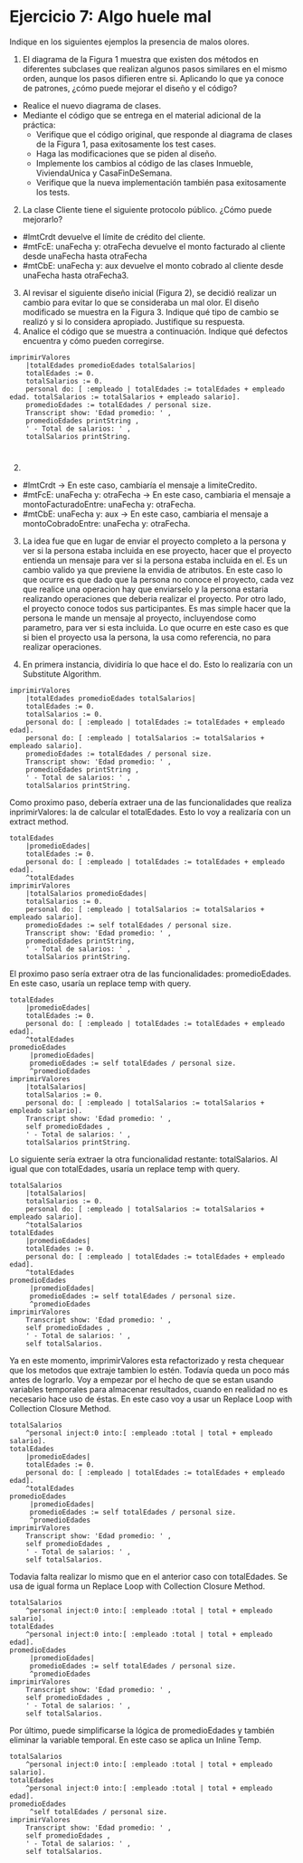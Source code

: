 # Ejercicio 7: Algo huele mal

Indique en los siguientes ejemplos la presencia de malos olores.

1. El diagrama de la Figura 1 muestra que existen dos métodos en diferentes subclases que realizan algunos pasos similares en el mismo orden, aunque los pasos difieren entre si. Aplicando lo que ya conoce de patrones, ¿cómo puede mejorar el diseño y el código?
+ Realice el nuevo diagrama de clases.
+ Mediante el código que se entrega en el material adicional de la práctica:
    - Verifique que el código original, que responde al diagrama de clases de la Figura 1, pasa exitosamente los test cases.
    - Haga las modificaciones que se piden al diseño.
    - Implemente los cambios al código de las clases Inmueble, ViviendaUnica y CasaFinDeSemana.
    - Verifique que la nueva implementación también pasa exitosamente los tests.

2. La clase Cliente tiene el siguiente protocolo público. ¿Cómo puede mejorarlo?
+ #lmtCrdt devuelve el límite de crédito del cliente.
+ #mtFcE: unaFecha y: otraFecha devuelve el monto facturado al cliente desde unaFecha hasta otraFecha
+ #mtCbE: unaFecha y: aux devuelve el monto cobrado al cliente desde unaFecha hasta otraFecha3.
3. Al revisar el siguiente diseño inicial (Figura 2), se decidió realizar un cambio para evitar lo que se consideraba un mal olor. El diseño modificado se muestra en la Figura 3. Indique qué tipo de cambio se realizó y si lo considera apropiado. Justifique su respuesta.
4. Analice el código que se muestra a continuación. Indique qué defectos encuentra y cómo pueden corregirse.
```smalltalk
imprimirValores
    |totalEdades promedioEdades totalSalarios|
    totalEdades := 0.
    totalSalarios := 0.
    personal do: [ :empleado | totalEdades := totalEdades + empleado edad. totalSalarios := totalSalarios + empleado salario].
    promedioEdades := totalEdades / personal size.
    Transcript show: 'Edad promedio: ' ,
    promedioEdades printString ,
    ' - Total de salarios: ' ,
    totalSalarios printString.
```

#

2.
+ #lmtCrdt -> En este caso, cambiaría el mensaje a limiteCredito.
+ #mtFcE: unaFecha y: otraFecha -> En este caso, cambiaria el mensaje a montoFacturadoEntre: unaFecha y: otraFecha.
+ #mtCbE: unaFecha y: aux -> En este caso, cambiaria el mensaje a montoCobradoEntre: unaFecha y: otraFecha.

3. La idea fue que en lugar de enviar el proyecto completo a la persona y ver si la persona estaba incluida en ese proyecto, hacer que el proyecto entienda un mensaje para ver si la persona estaba incluida en el. Es un cambio valido ya que previene la envidia de atributos. En este caso lo que ocurre es que dado que la persona no conoce el proyecto, cada vez que realice una operacion hay que enviarselo y la persona estaria realizando operaciones que deberia realizar el proyecto. Por otro lado, el proyecto conoce todos sus participantes. Es mas simple hacer que la persona le mande un mensaje al proyecto, incluyendose como parametro, para ver si esta incluida. Lo que ocurre en este caso es que si bien el proyecto usa la persona, la usa como referencia, no para realizar operaciones.

4. En primera instancia, dividiría lo que hace el do. Esto lo realizaría con un Substitute Algorithm.
```smalltalk
imprimirValores
    |totalEdades promedioEdades totalSalarios|
    totalEdades := 0.
    totalSalarios := 0.
    personal do: [ :empleado | totalEdades := totalEdades + empleado edad].
    personal do: [ :empleado | totalSalarios := totalSalarios + empleado salario].
    promedioEdades := totalEdades / personal size.
    Transcript show: 'Edad promedio: ' ,
    promedioEdades printString ,
    ' - Total de salarios: ' ,
    totalSalarios printString.
```
Como proximo paso, debería extraer una de las funcionalidades que realiza inprimirValores: la de calcular el totalEdades. Esto lo voy a realizaría con un extract method.
```smalltalk
totalEdades
    |promedioEdades|
    totalEdades := 0.
    personal do: [ :empleado | totalEdades := totalEdades + empleado edad].
    ^totalEdades
imprimirValores
    |totalSalarios promedioEdades|
    totalSalarios := 0.
    personal do: [ :empleado | totalSalarios := totalSalarios + empleado salario].
    promedioEdades := self totalEdades / personal size.
    Transcript show: 'Edad promedio: ' ,
    promedioEdades printString,
    ' - Total de salarios: ' ,
    totalSalarios printString.
```
El proximo paso sería extraer otra de las funcionalidades: promedioEdades. En este caso, usaría un replace temp with query.
```smalltalk
totalEdades
    |promedioEdades|
    totalEdades := 0.
    personal do: [ :empleado | totalEdades := totalEdades + empleado edad].
    ^totalEdades
promedioEdades
     |promedioEdades|
     promedioEdades := self totalEdades / personal size.
     ^promedioEdades
imprimirValores
    |totalSalarios|
    totalSalarios := 0.
    personal do: [ :empleado | totalSalarios := totalSalarios + empleado salario].
    Transcript show: 'Edad promedio: ' ,
    self promedioEdades ,
    ' - Total de salarios: ' ,
    totalSalarios printString.
```
Lo siguiente sería extraer la otra funcionalidad restante: totalSalarios. Al igual que con totalEdades, usaría un replace temp with query.
```smalltalk
totalSalarios
    |totalSalarios|
    totalSalarios := 0.
    personal do: [ :empleado | totalSalarios := totalSalarios + empleado salario].
    ^totalSalarios
totalEdades
    |promedioEdades|
    totalEdades := 0.
    personal do: [ :empleado | totalEdades := totalEdades + empleado edad].
    ^totalEdades
promedioEdades
     |promedioEdades|
     promedioEdades := self totalEdades / personal size.
     ^promedioEdades
imprimirValores
    Transcript show: 'Edad promedio: ' ,
    self promedioEdades ,
    ' - Total de salarios: ' ,
    self totalSalarios.
```
Ya en este momento, imprimirValores esta refactorizado y resta chequear que los metodos que extraje tambien lo estén. Todavía queda un poco más antes de lograrlo. Voy a empezar por el hecho de que se estan usando variables temporales para almacenar resultados, cuando en realidad no es necesario hace uso de éstas. En este caso voy a usar un Replace Loop with Collection Closure Method.
```smalltalk
totalSalarios
    ^personal inject:0 into:[ :empleado :total | total + empleado salario].
totalEdades
    |promedioEdades|
    totalEdades := 0.
    personal do: [ :empleado | totalEdades := totalEdades + empleado edad].
    ^totalEdades
promedioEdades
     |promedioEdades|
     promedioEdades := self totalEdades / personal size.
     ^promedioEdades
imprimirValores
    Transcript show: 'Edad promedio: ' ,
    self promedioEdades ,
    ' - Total de salarios: ' ,
    self totalSalarios.
```
Todavia falta realizar lo mismo que en el anterior caso con totalEdades. Se usa de igual forma un Replace Loop with Collection Closure Method.
```smalltalk
totalSalarios
    ^personal inject:0 into:[ :empleado :total | total + empleado salario].
totalEdades
    ^personal inject:0 into:[ :empleado :total | total + empleado edad].
promedioEdades
     |promedioEdades|
     promedioEdades := self totalEdades / personal size.
     ^promedioEdades
imprimirValores
    Transcript show: 'Edad promedio: ' ,
    self promedioEdades ,
    ' - Total de salarios: ' ,
    self totalSalarios.
```
Por último, puede simplificarse la lógica de promedioEdades y también eliminar la variable temporal. En este caso se aplica un Inline Temp.
```smalltalk
totalSalarios
    ^personal inject:0 into:[ :empleado :total | total + empleado salario].
totalEdades
    ^personal inject:0 into:[ :empleado :total | total + empleado edad].
promedioEdades
     ^self totalEdades / personal size.
imprimirValores
    Transcript show: 'Edad promedio: ' ,
    self promedioEdades ,
    ' - Total de salarios: ' ,
    self totalSalarios.
```
